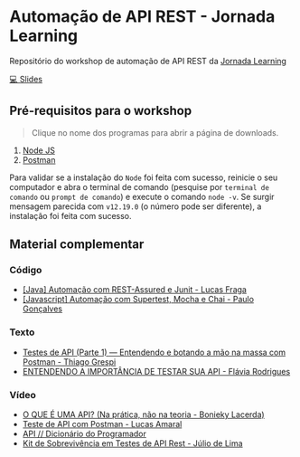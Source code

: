 # Automação de API REST - Jornada Learning

Repositório do workshop de automação de API REST da [Jornada Learning](https://jornadalearning.com.br/)


[💻 Slides](./Automação%20de%20API%20Rest.pdf)

## Pré-requisitos para o workshop

> Clique no nome dos programas para abrir a página de downloads.

1. [Node JS](https://nodejs.org/pt-br/)
1. [Postman](https://www.postman.com/downloads/)

Para validar se a instalação do `Node` foi feita com sucesso, reinicie o seu computador e abra o terminal de comando (pesquise por `terminal de comando` ou `prompt de comando`) e execute o comando `node -v`. Se surgir mensagem parecida com `v12.19.0` (o número pode ser diferente), a instalação foi feita com sucesso.

## Material complementar

### Código

- [[Java] Automação com REST-Assured e Junit - Lucas Fraga](https://github.com/uLucasFraga/restassured_for_studies)
- [[Javascript] Automação com Supertest, Mocha e Chai - Paulo Gonçalves](https://github.com/PauloGoncalvesBH/sample-supertest)

### Texto

- [Testes de API (Parte 1) — Entendendo e botando a mão na massa com Postman - Thiago Grespi](https://medium.com/@thiagogrespi/testes-de-api-parte-1-entendendo-e-botando-a-m%C3%A3o-na-massa-com-postman-b365923b83e1)
- [ENTENDENDO A IMPORTÂNCIA DE TESTAR SUA API - Flávia Rodrigues](https://blog.onedaytesting.com.br/teste-de-api/)

### Vídeo

- [O QUE É UMA API? (Na prática, não na teoria - Bonieky Lacerda)](https://www.youtube.com/watch?v=3LHSyha0xN0)
- [Teste de API com Postman - Lucas Amaral](https://www.youtube.com/watch?v=E2X6oztqxg0&t=2587s)
- [API // Dicionário do Programador](https://www.youtube.com/watch?v=vGuqKIRWosk)
- [Kit de Sobrevivência em Testes de API Rest - Júlio de Lima](https://www.youtube.com/watch?v=VA7uEDtMdBM&list=PLf8x7B3nFTl1hYsgnXaZnXa4V5DHDd4fa)
